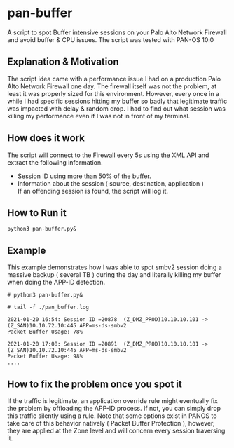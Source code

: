 # pan-buffer
A script to spot Buffer intensive sessions on your Palo Alto Network Firewall and avoid buffer & CPU issues.
The script was tested with PAN-OS 10.0

## Explanation & Motivation
The script idea came with a performance issue I had on a production Palo Alto Network Firewall one day. The firewall itself was not the problem, at least it was properly sized for this environment. However, every once in a while I had specific sessions hitting my buffer so badly that legitimate traffic was impacted with delay & random drop. I had to find out what session was killing my performance even if I was not in front of my terminal.

## How does it work
The script will connect to the Firewall every 5s using the XML API and extract the following information.
- Session ID using more than 50% of the buffer.
- Information about the session ( source, destination, application )  
If an offending session is found, the script will log it. 

## How to Run it
```
python3 pan-buffer.py&
```

## Example
This example demonstrates how I was able to spot smbv2 session doing a massive backup ( several TB ) during the day and literally killing my buffer when doing the APP-ID detection.
```
# python3 pan-buffer.py&

# tail -f ./pan_buffer.log

2021-01-20 16:54: Session ID =20878  (Z_DMZ_PROD)10.10.10.101 -> (Z_SAN)10.10.72.10:445 APP=ms-ds-smbv2
Packet Buffer Usage: 78%

2021-01-20 17:08: Session ID =20891  (Z_DMZ_PROD)10.10.10.101 -> (Z_SAN)10.10.72.10:445 APP=ms-ds-smbv2
Packet Buffer Usage: 98%
....

```

## How to fix the problem once you spot it
If the traffic is legitimate, an application override rule might eventually fix the problem by offloading the APP-ID process.
If not, you can simply drop this traffic silently using a rule. 
Note that some options exist in PANOS to take care of this behavior natively ( Packet Buffer Protection ), however, they are applied at the Zone level and will concern every session traversing it.


